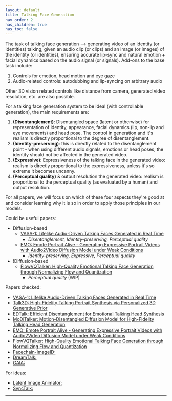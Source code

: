 ```yaml
---
layout: default
title: Talking Face Generation
nav_order: 2
has_children: true
has_toc: false
---
```


The task of talking face generation --> generating video of an identity (or identities) talking, given an audio clip (or clips) and an image (or images) of the identity (or identities), ensuring accurate lip-sync and natural emotion + facial dynamics based on the audio signal (or signals).
Add-ons to the base task include:
1. Controls for emotion, head motion and eye gaze
2. Audio-related controls: autodubbing and lip-syncing on arbitrary audio

Other 3D vision related controls like distance from camera, generated video resolution, etc. are also possible.

For a talking face generation system to be ideal (with controllable generation), the main requirements are:
1. __(Disentanglement)__: Disentangled space (latent or otherwise) for representation of identity, appearance, facial dynamics (lip, non-lip and eye movements) and head pose. The control in generation and it's realism is directly proportional to the degree of disentanglement.
2. __(Identity-preserving)__: this is directly related to the disentanglement point - when using different audio signals, emotions or head poses, the identity should not be affected in the generated video.
3. __(Expressive)__: Expressiveness of the talking face in the generated video: realism is directly proportional to the expressiveness, unless it's so extreme it becomes uncanny.
4. __(Perceptual quality)__ & output resolution the generated video: realism is proportional to the perceptual quality (as evaluated by a human) and output resolution.

For all papers, we will focus on which of these four aspects they're good at and consider learning why it is so in order to apply those principles in our models.

Could be useful papers:
* Diffusion-based
  * [VASA-1: Lifelike Audio-Driven Talking Faces Generated in Real Time][VASA-1]
    - _Disentanglement, Identity-preserving, Perceptual quality_
  * [EMO: Emote Portrait Alive - Generating Expressive Portrait Videos with Audio2Video Diffusion Model under Weak Conditions][EMO]
    - _Identity-preserving, Expressive, Perceptual quality_
* !Diffusion-based
  * [FlowVQTalker: High-Quality Emotional Talking Face Generation through Normalizing Flow and Quantization][FlowVQTalker]
    - _Perceptual quality_ (WIP)

Papers checked:
* [VASA-1: Lifelike Audio-Driven Talking Faces Generated in Real Time][VASA-1]
* [Talk3D: High-Fidelity Talking Portrait Synthesis via Personalized 3D Generative Prior][Talk3D]
* [EDTalk: Efficient Disentanglement for Emotional Talking Head Synthesis][EDTalk]
* [MoDiTalker: Motion-Disentangled Diffusion Model for High-Fidelity Talking Head Generation][MoDiTalker]
* [EMO: Emote Portrait Alive - Generating Expressive Portrait Videos with Audio2Video Diffusion Model under Weak Conditions][EMO]
* [FlowVQTalker: High-Quality Emotional Talking Face Generation through Normalizing Flow and Quantization][FlowVQTalker]
* [Facechain-ImageID: ][FaceImageID]
* [DreamTalk: ][DreamTalk]
* [GAIA: ][GAIA]

For ideas:
* [Latent Image Animator: ][LIA]
* [SyncTalk: ][SyncTalk]

----

[VASA-1]: vasa1
[Talk3D]: talk3d
[EDTalk]: edtalk
[EMO]: emo
[MoDiTalker]: moditalker
[FlowVQTalker]: flowvqtalk
[FaceImageID]: facechain_imageid
[DreamTalk]: dreamtalk
[GAIA]: gaia
[LIA]: lia
[SyncTalk]: synctalk